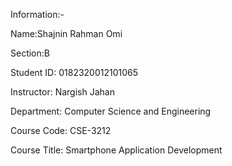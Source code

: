 Information:-

Name:Shajnin Rahman Omi

Section:B

Student ID: 0182320012101065

Instructor: Nargish Jahan

Department: Computer Science and Engineering

Course Code: CSE-3212

Course Title: Smartphone Application Development

